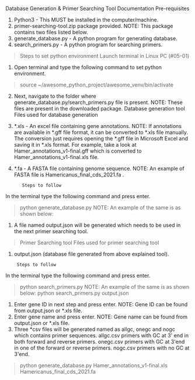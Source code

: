 Database Generation & Primer Searching Tool Documentation
Pre-requisites
1. Python3 - This MUST be installed in the computer/machine.
2. primer-searching-tool.zip package provided.
NOTE: This package contains two files listed below.
3. generate_database.py - A python program for generating database.
4. search_primers.py - A python program for searching primers.
> Steps to set python environment
> Launch terminal in Linux PC (#05-01)
1. Open terminal and type the following command to set python environment.
> source ~/awesome_python_project/awesome_venv/bin/activate
2. Next, navigate to the folder where generate_database.py/search_primers.py file is present.
NOTE: These files are present in the downloaded package.
Database generation tool
Files used for database generation
1. *.xls - An excel file containing gene annotations.
NOTE: If annotations are available in *.gff file format, it can be converted to *.xls file manually. The conversion just requires opening the *.gff file in Microsoft Excel and saving it in *.xls format.
For example, take a look at Hamer_annotations_v1-final.gff which is converted to Hamer_annotations_v1-final.xls file.
2. *.fa - A FASTA file containing genome sequence.
NOTE: An example of FASTA file is Hamericanus_final_cds_2021.fa .
    
          Steps to follow
   
In the terminal type the following command and press enter. 
> python generate_database.py <path to xls file> <path to fa file>
NOTE: An example of the same is as shown below:
1. A file named output.json will be generated which needs to be used in the next primer searching tool.
> 
> Primer Searching tool
> Files used for primer searching tool
1. output.json (database file generated from above explained tool).

        Steps to follow
   
In the terminal type the following command and press enter.
> python search_primers.py <path to json file>
NOTE: An example of the same is as shown below:
> python search_primers.py output.json
1. Enter gene ID in next step and press enter.
NOTE: Gene ID can be found from output.json or *.xls file.
2. Enter gene name and press enter.
NOTE: Gene name can be found from output.json or *.xls file.
3. Three *csv files will be generated named as allgc, onegc and nogc which contains primer sequences.
allgc.csv primers with GC at 3' end in both forward and reverse primers. onegc.csv primers with GC at 3'end in one of the forward or reverse primers. nogc.csv primers with no GC at 3'end.
  > python generate_database.py Hamer_annotations_v1-final.xls Hamericanus_final_cds_2021.fa
    
 
       
